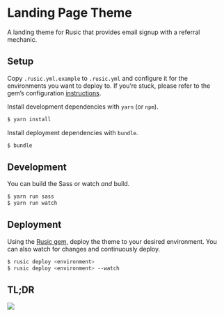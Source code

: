 # Landing Page Theme

A landing theme for Rusic that provides email signup with a referral mechanic.

## Setup

Copy `.rusic.yml.example` to `.rusic.yml` and configure it for the environments
you want to deploy to. If you’re stuck, please refer to the gem’s configuration
[instructions](https://github.com/rusic/rusic-gem#deploy-using-a-rusicyml-file).

Install development dependencies with `yarn` (or `npm`).

```sh
$ yarn install
```

Install deployment dependencies with `bundle`.

```sh
$ bundle
```

## Development

You can build the Sass or watch _and_ build.

```sh
$ yarn run sass
$ yarn run watch
```

## Deployment

Using the [Rusic gem](https://github.com/rusic/rusic-gem), deploy the theme to
your desired environment. You can also watch for changes and continuously
deploy.

```sh
$ rusic deploy <environment>
$ rusic deploy <environment> --watch
```

## TL;DR

![](http://media.giphy.com/media/a2YMh46Z2ZScE/giphy.gif)
